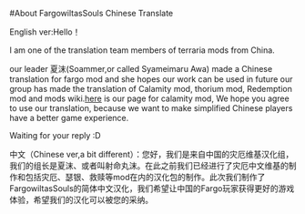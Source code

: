 #About FargowiltasSouls Chinese Translate

English ver:Hello！

I am one of the translation team members of terraria mods from China.

our leader 夏沫(Soammer,or called Syameimaru Awa) made a Chinese translation for fargo mod and she hopes our work can be used in future
our group has made the translation of Calamity mod, thorium mod, Redemption mod and mods wiki.[here](https://terraria-calamity-mod.fandom.com/zh) is our page for calamity mod,
We hope you agree to use our translation, because we want to make simplified Chinese players have a better game experience.

Waiting for your reply :D

中文（Chinese ver,a bit different）：您好，我们是来自中国的灾厄维基汉化组，我们的组长是夏沫、或者叫射命丸沫。在此之前我们已经进行了灾厄中文维基的制作和包括灾厄、瑟银、救赎等mod在内的汉化包的制作。此次我们制作了FargowiltasSouls的简体中文汉化，我们希望让中国的Fargo玩家获得更好的游戏体验，希望我们的汉化可以被您的采纳。
